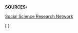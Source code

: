 **SOURCES:**

[Social Science Research Network](http://papers.ssrn.com/sol3/papers.cfm?abstract_id=233328) 

[ ]
